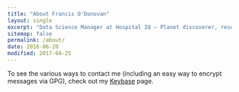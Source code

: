 ```yaml
---
title: "About Francis O'Donovan"
layout: single
excerpt: "Data Science Manager at Hospital IQ – Planet discoverer, researcher, developer, geek."
sitemap: false
permalink: /about/
date: 2016-06-20
modified: 2017-04-25
---
```


To see the various ways to contact me (including an easy way to encrypt messages via GPG),
check out my [Keybase](https://keybase.io/proinsias) page.

<!--
FIXME:
---
ads: false
share: false
author: false
image:
  feature: about-michael-collage-2016.jpg
  teaser: about-teaser.jpg
---

-->

<!--
Oh hey --- I'm Michael Rose, just another boring, tattooed, time traveling designer from Buffalo, New York. I'm into drawing [portraits of strangers]({{ site.url }}/paperfaces/) on an iPad, eating popcorn and [chicken wings](http://www.duffswings.com "Duff's Famous Wings"), watching dust collect on my [vinyl record collection](http://www.discogs.com/user/mmistakes/collection), and playing the occasional iOS game.

## Contact

Have more questions? If they're related to creating art on an iPad I've likely answered them in the [Frequently Asked Questions]({{ site.url }}/faqs/) section of the website. For all other inquires...

<div markdown="0"><a href="{{ site.url }}/contact/" class="btn"><svg class="icon"><use xlink:href="#icon-comments"></use></svg> Message Me</a></div>
-->
